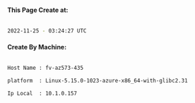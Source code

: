 
   
#### This Page Create at:

```bash

2022-11-25 - 03:24:27 UTC

```

#### Create By Machine:

```bash

Host Name : fv-az573-435

platform  : Linux-5.15.0-1023-azure-x86_64-with-glibc2.31

Ip Local  : 10.1.0.157

```

